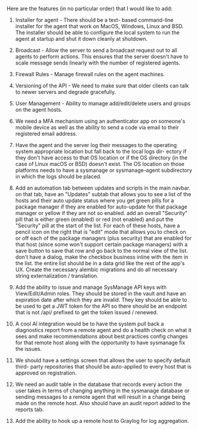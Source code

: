 Here are the features (in no particular order) that I would
like to add:

1.  Installer for agent - There should be a text-
    based command-line installer for the agent that
    work on MacOS, Windows, Linux and BSD.  The
    installer should be able to configure the
    local system to run the agent at startup and
    shut it down cleanly at shutdown.

2.  Broadcast - Allow the server to send a
    broadcast request out to all agents to
    perform actions.  This ensures that the
    server doesn't have to scale message
    sends linearly with the number of
    registered agents.

3.  Firewall Rules - Manage firewall rules
    on the agent machines.

4.  Versioning of the API - We need to make
    sure that older clients can talk to
    newer servers and degrade gracefully.

5.  User Management - Ability to manage
    add/edit/delete users and groups on
    the agent hosts.

6.  We need a MFA mechanism using an
    authenticator app on someone's
    mobile device as well as the ability
    to send a code via email to their
    registered email address.

7.  Have the agent and the server log
    their messages to the operating
    system appropriate location but
    fall back to the local logs dir-
    ectory if they don't have access
    to that OS location or if the
    OS directory (in the case of Linux
    macOS or BSD) doesn't exist.  The
    OS location on those platforms
    needs to have a sysmanage or
    sysmanage-agent subdirectory in
    which the logs should be placed.

8.  Add an automation tab between
    updates and scripts in the main
    navbar.  on that tab, have an
    "Updates" subtab that allows you
    to see a list of the hosts and
    their auto update status where
    you get green pills for a package
    manager if they are enabled for
    auto-update for that package
    manager or yellow if they are not
    so enabled.  add an overall
    "Security" pill that is either
    green (enabled) or red (not
    enabled) and put the "Security"
    pill at the start of the list.
    For each of these hosts, have
    a pencil icon on the right that
    is "edit" mode that allows you
    to check on or off each of the
    package managers (plus security)
    that are enabled for that host
    (since some won't support certain
    package managers) with a save
    button to save that row and go
    back to the normal view of the
    list.  don't have a dialog, make
    the checkbox business inline with
    the item in the list.  the entire
    list should be in a data grid
    like the rest of the app's UX.
    Create the necessary alembic
    migrations and do all necessary
    string externalization /
    translation.

9. Add the ability to issue and
    manage SysManage API keys with
    View/Edit/Admin roles.  They
    should be stored in the vault
    and have an expiration date
    after which they are invalid.
    They key should be able to be
    used to get a JWT token for
    the API so there should be
    an endpoint that is not /api/
    prefixed to get the token
    issued / renewed.

10. A cool AI integration would be
    to have the system pull back
    a diagnostics report from a
    remote agent and do a health
    check on what it sees and
    make recommendations about
    best practices config changes
    for that remote host along
    with the opportunity to have
    sysmanage fix the issues.

11. We should have a settings
    screen that allows the user
    to specify default third-
    party repositories that
    should be auto-applied to
    every host that is approved
    on registration.

12. We need an audit table in the
    database that records every
    action the user takes in terms
    of changing anything in the
    sysmanage database or sending
    messages to a remote agent
    that will result in a change
    being made on the remote
    host.  Also should have an
    audit report added to the
    reports tab.

13. Add the ability to hook up a
    remote host to Graylog for
    log aggregation.
